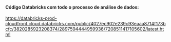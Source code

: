 #### Código Databricks com todo o processo de análise de dados:
https://databricks-prod-cloudfront.cloud.databricks.com/public/4027ec902e239c93eaaa8714f173bcfc/3820285923208374/2897594444959936/7208511417105602/latest.html
